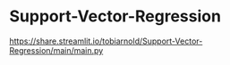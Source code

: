 # Support-Vector-Regression

https://share.streamlit.io/tobiarnold/Support-Vector-Regression/main/main.py
